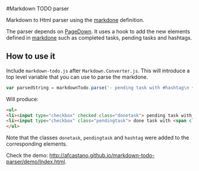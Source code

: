 #Markdown TODO parser


Markdown to Html parser using the [markdone](https://github.com/omarrr/markdone) definition.

The parser depends on [PageDown](https://code.google.com/p/pagedown/wiki/PageDown). It uses a hook to add the new elements defined in [markdone](https://github.com/omarrr/markdone) such as completed tasks, pending tasks and hashtags.

## How to use it

Include <code>markdown-todo.js</code> after <code>Markdown.Converter.js</code>. This will introduce a top level variable that you can use to parse the markdone.

```javascript
var parsedString = markdownTodo.parse('- pending task with #hashtag\n + done task with #hash2');
```

Will produce:

```html
<ul>
<li><input type="checkbox" checked class="donetask"> pending task with <span class="hashtag">#hashtag</span></li>
<li><input type="checkbox" class="pendingtask"> done task with <span class="hashtag">#hash2</span></li>
</ul>
```

Note that the classes <code>donetask</code>, <code>pendingtask</code> and <code>hashtag</code> were added to the corresponding elements.

Check the demo: http://afcastano.github.io/markdown-todo-parser/demo/Index.html.
